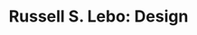 ---
title: "Russell S. Lebo: Design"
permalink: "now/design/"
layout: "Design.html"
eleventyNavigation:
  key: Design Guide
  parent: Now
---